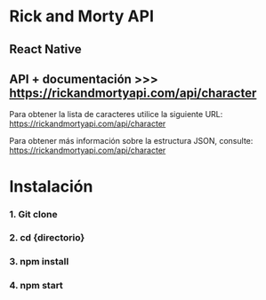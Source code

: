 # Rick and Morty API
## React Native

## API + documentación >>> https://rickandmortyapi.com/api/character
Para obtener la lista de caracteres utilice la siguiente URL: https://rickandmortyapi.com/api/character

Para obtener más información sobre la estructura JSON, consulte: https://rickandmortyapi.com/api/character

# Instalación
### 1. Git clone
### 2. cd {directorio}
### 3. npm install
### 4. npm start